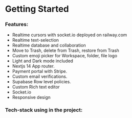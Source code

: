 # Getting Started

### Features: 

  - Realtime cursors with socket.io deployed on railway.com
  - Realtime text-selection
  - Realtime database and collaboration
  - Move to Trash, delete from Trash, restore from Trash
  - Custom emoji picker for Workspace, folder, file logo
  - Light and Dark mode included
  - Nextjs 14 App router.
  - Payment portal with Stripe.
  - Custom email verifications.
  - Supabase Row level policies.
  - Custom Rich text editor
  - Socket.io
  - Responsive design

  ### Tech-stack using in the project:


  


